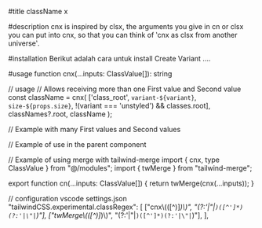 #title
className x

#description
cnx is inspired by clsx, the arguments you give in cn or clsx you can put into cnx, so that you can think of ‵cnx as clsx from another universe‵.

#installation
Berikut adalah cara untuk install Create Variant ....

#usage
function cnx(...inputs: ClassValue[]): string

// usage
// Allows receiving more than one First value and Second value
  const className = cnx(
  ['class_root', `variant-${variant}`, `size-${props.size}`, !(variant === 'unstyled') && classes.root],
  classNames?.root,
  className
  );

// Example with many First values ​​and Second values
  <div className={cnx(['class1', 'class2'], classLight, classDark, classNames?.root, className)} />

// Example of use in the parent component
  <div className={cnx(['h-6', 'w-6'])} />
  <div className={cnx("h-6 w-6 bg-white")} />
  <div className={cnx('h-6', isOpen && 'w-6', isDark ? 'bg-black' : 'bg-white')} />

// Example of using merge with tailwind-merge
  import { cnx, type ClassValue } from "@/modules";
  import { twMerge } from "tailwind-merge";

  export function cn(...inputs: ClassValue[]) {
    return twMerge(cnx(...inputs));
  }

// configuration vscode settings.json
  "tailwindCSS.experimental.classRegex": [
    ["cnx\\(([^)]*)\\)", "(?:'|\"|`)([^']*)(?:'|\"|`)"],
    ["twMerge\\(([^)]*)\\)", "(?:'|\"|`)([^']*)(?:'|\"|`)"],
  ],